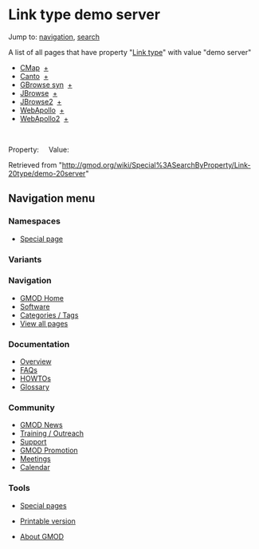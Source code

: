 









<span id="top"></span>







# <span dir="auto">Link type demo server</span>









Jump to: [navigation](#mw-navigation), [search](#p-search)





A list of all pages that have property "[Link
type](/wiki/Property%3ALink_type "Property:Link type")" with value "demo
server"  

- [CMap](/wiki/CMap "CMap")  <span class="smwbrowse">[+](/wiki/Special%3ABrowse/CMap "Special%3ABrowse/CMap")</span>
- [Canto](/wiki/Canto "Canto")  <span class="smwbrowse">[+](/wiki/Special%3ABrowse/Canto "Special%3ABrowse/Canto")</span>
- [GBrowse
  syn](/wiki/GBrowse_syn "GBrowse syn")  <span class="smwbrowse">[+](/wiki/Special%3ABrowse/GBrowse-20syn "Special%3ABrowse/GBrowse-20syn")</span>
- [JBrowse](/wiki/JBrowse "JBrowse")  <span class="smwbrowse">[+](/wiki/Special%3ABrowse/JBrowse "Special%3ABrowse/JBrowse")</span>
- [JBrowse2](/wiki/JBrowse2 "JBrowse2")  <span class="smwbrowse">[+](/wiki/Special%3ABrowse/JBrowse2 "Special%3ABrowse/JBrowse2")</span>
- [WebApollo](/wiki/WebApollo "WebApollo")  <span class="smwbrowse">[+](/wiki/Special%3ABrowse/WebApollo "Special%3ABrowse/WebApollo")</span>
- [WebApollo2](/wiki/WebApollo2 "WebApollo2")  <span class="smwbrowse">[+](/wiki/Special%3ABrowse/WebApollo2 "Special%3ABrowse/WebApollo2")</span>

 

Property:     Value:





Retrieved from
"<http://gmod.org/wiki/Special%3ASearchByProperty/Link-20type/demo-20server>"

















## Navigation menu









### Namespaces

- <span id="ca-nstab-special">[Special
  page](/wiki/Special%3ASearchByProperty/Link-20type/demo-20server "This is a special page, you cannot edit the page itself")</span>





### 

### Variants[](#)



























<a href="/wiki/Main_Page"
style="background-image: url(http://gmod.org/images/GMOD-cogs.png);"
title="Visit the main page"></a>





### Navigation



- <span id="n-GMOD-Home">[GMOD Home](/wiki/Main_Page)</span>
- <span id="n-Software">[Software](/wiki/GMOD_Components)</span>
- <span id="n-Categories-.2F-Tags">[Categories /
  Tags](/wiki/Categories)</span>
- <span id="n-View-all-pages">[View all
  pages](/wiki/Special:AllPages)</span>







### Documentation



- <span id="n-Overview">[Overview](/wiki/Overview)</span>
- <span id="n-FAQs">[FAQs](/wiki/Category%3AFAQ)</span>
- <span id="n-HOWTOs">[HOWTOs](/wiki/Category%3AHOWTO)</span>
- <span id="n-Glossary">[Glossary](/wiki/Glossary)</span>







### Community



- <span id="n-GMOD-News">[GMOD News](/wiki/GMOD_News)</span>
- <span id="n-Training-.2F-Outreach">[Training /
  Outreach](/wiki/Training_and_Outreach)</span>
- <span id="n-Support">[Support](/wiki/Support)</span>
- <span id="n-GMOD-Promotion">[GMOD
  Promotion](/wiki/GMOD_Promotion)</span>
- <span id="n-Meetings">[Meetings](/wiki/Meetings)</span>
- <span id="n-Calendar">[Calendar](/wiki/Calendar)</span>







### Tools



- <span id="t-specialpages"><a href="/wiki/Special%3ASpecialPages" accesskey="q"
  title="A list of all special pages [q]">Special pages</a></span>
- <span id="t-print"><a
  href="/mediawiki/index.php?title=Special%3ASearchByProperty/Link-20type/demo-20server&amp;printable=yes"
  rel="alternate" accesskey="p"
  title="Printable version of this page [p]">Printable version</a></span>











- <span id="footer-places-about">[About
  GMOD](/wiki/GMOD%3AAbout "GMOD%3AAbout")</span>

<!-- -->







